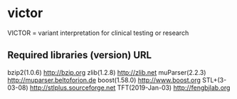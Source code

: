 # victor
VICTOR = variant interpretation for clinical testing or research

## Required libraries (version) URL

bzip2(1.0.6)		http://bzip.org
zlib(1.2.8)		http://zlib.net
muParser(2.2.3)		http://muparser.beltoforion.de
boost(1.58.0)		http://www.boost.org
STL+(3-03-08)		http://stlplus.sourceforge.net
TFT(2019-Jan-03)	http://fengbjlab.org

